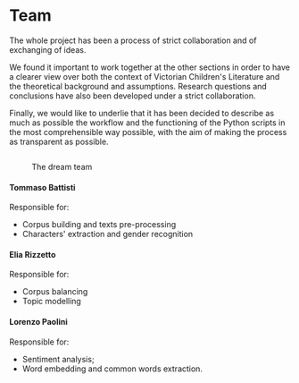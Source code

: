 # Team

The whole project has been a process of strict collaboration and of exchanging of ideas.

We found it important to work together at the other sections in order to have a clearer view over both the context of Victorian Children's Literature and the theoretical background and assumptions. Research questions and conclusions have also been developed under a strict collaboration.

Finally, we would like to underlie that it has been decided to describe as much as possible the workflow and the functioning of the Python scripts in the most comprehensible way possible, with the aim of making the process as transparent as possible.

<figure><img src="../.gitbook/assets/IMG_4230.png" alt=""><figcaption><p>The dream team</p></figcaption></figure>

#### Tommaso Battisti

Responsible for:

* Corpus building and texts pre-processing
* Characters' extraction and gender recognition

#### Elia Rizzetto

Responsible for:

* Corpus balancing
* Topic modelling

#### Lorenzo Paolini

Responsible for:

* Sentiment analysis;
* Word embedding and common words extraction.
